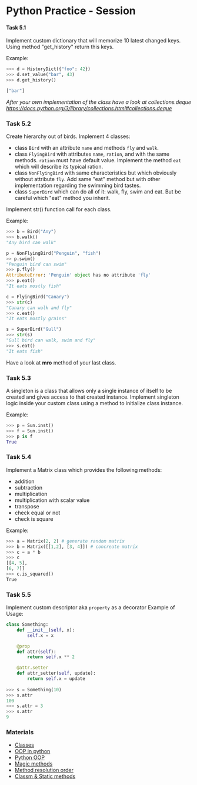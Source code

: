 ﻿# Python Practice - Session

#### Task 5.1
Implement custom dictionary that will memorize 10 latest changed keys.
Using method "get_history" return this keys.


Example:
```python
>>> d = HistoryDict({"foo": 42})
>>> d.set_value("bar", 43)
>>> d.get_history()

["bar"]
```

<em>After your own implementation of the class have a look at collections.deque https://docs.python.org/3/library/collections.html#collections.deque </em>

### Task 5.2
Create hierarchy out of birds. 
Implement 4 classes:
* class `Bird` with an attribute `name` and methods `fly` and `walk`.
* class `FlyingBird` with attributes `name`, `ration`, and with the same methods. `ration` must have default value. 
Implement the method `eat` which will describe its typical ration.
* class `NonFlyingBird` with same characteristics but which obviously without attribute `fly`.
Add same "eat" method but with other implementation regarding the swimming bird tastes.
* class `SuperBird` which can do all of it: walk, fly, swim and eat.
But be careful which "eat" method you inherit.

Implement str() function call for each class.

Example:
```python
>>> b = Bird("Any")
>>> b.walk()
"Any bird can walk"

p = NonFlyingBird("Penguin", "fish")
>> p.swim()
"Penguin bird can swim"
>>> p.fly()
AttributeError: 'Penguin' object has no attribute 'fly'
>>> p.eat()
"It eats mostly fish"

c = FlyingBird("Canary")
>>> str(c)
"Canary can walk and fly"
>>> c.eat()
"It eats mostly grains"

s = SuperBird("Gull")
>>> str(s)
"Gull bird can walk, swim and fly"
>>> s.eat()
"It eats fish"
```

Have a look at __mro__ method of your last class.

### Task 5.3

A singleton is a class that allows only a single instance of itself to be created and gives access to that created instance. 
Implement singleton logic inside your custom class using a method to initialize class instance.

Example:

```python
>>> p = Sun.inst()
>>> f = Sun.inst()
>>> p is f
True
```

### Task 5.4
Implement a Matrix class which provides the following methods:
  * addition
  * subtraction
  * multiplication
  * multiplication with scalar value
  * transpose
  * check equal or not
  * check is square
  
Example:
```python
>>> a = Matrix(2, 2) # generate random matrix​
>>> b = Matrix([[1,2], [3, 4]]) # concreate matrix​
>>> c = a * b​
>>> c​
[[4, 5],​
[6, 7]]​
>>> c.is_squared()​
True​
```  
  
  
  
### Task 5.5
Implement custom descriptor aka ```property``` as a decorator
Example of Usage:

```python
class Something:​
    def __init__(self, x):​
        self.x = x​

    @prop​
    def attr(self):​
        return self.x ** 2​

    @attr.setter
    def attr_setter(self, update):
        return self.x = update
​
>>> s = Something(10)​
>>> s.attr​
100​
>>> s.attr​ = 3
>>> s.attr​
9
```


### Materials
* [Classes](https://docs.python.org/3/tutorial/classes.html)
* [OOP in python](https://realpython.com/python3-object-oriented-programming/)
* [Python OOP](https://proglib.io/p/python-oop/)
* [Magic methods](https://habr.com/ru/post/186608/)
* [Method resolution order](https://medium.com/technology-nineleaps/python-method-resolution-order-4fd41d2fcc)
* [Classm & Static methods](https://realpython.com/instance-class-and-static-methods-demystified/)

